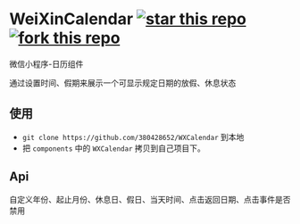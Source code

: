 # WeiXinCalendar [![star this repo](http://github-svg-buttons.herokuapp.com/star.svg?user=380428652&repo=WeiXinCalendar&style=flat&background=1081C1)](http://github.com/Urinx/WeiXinCalendar) [![fork this repo](http://github-svg-buttons.herokuapp.com/fork.svg?user=380428652&repo=WeiXinCalendar&style=flat&background=1081C1)](http://github.com/380428652/WeiXinCalendar/fork)
微信小程序-日历组件

通过设置时间、假期来展示一个可显示规定日期的放假、休息状态

## 使用
- `git clone https://github.com/380428652/WXCalendar` 到本地
- 把 `components` 中的 `WXCalendar` 拷贝到自己项目下。
## Api
自定义年份、起止月份、休息日、假日、当天时间、点击返回日期、点击事件是否禁用
